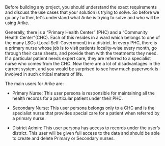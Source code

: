 Before building any project, you should understand the exact requirements and discuss the use cases that your solution is trying to solve. So before we go any further, let's understand what Arike is trying to solve and who will be using Arike.

Generally, there is a “Primary Health Center” (PHC) and a “Community Health Center”(CHC). Each of this resides in a ward which belongs to one of the many LSGs (Local Self-Government) in a district. In every PHC, there is a primary nurse whose job is to visit patients locality-wise every month, go through their case sheets, and provide them with the treatments they need. If a particular patient needs expert care, they are referred to a specialist nurse who comes from the CHC. Now there are a lot of disadvantages in the current system, and you would be surprised to see how much paperwork is involved in such critical matters of life.

The main users for Arike are:

- Primary Nurse:
  This user persona is responsible for maintaining all the health records for a particular patient under their PHC.

- Secondary Nurse:
  This user persona belongs only to a CHC and is the specialist nurse that provides special care for a patient when referred by a primary nurse.

- District Admin:
  This user persona has access to records under the user’s district. This user will be given full access to the data and should be able to create and delete Primary or Secondary nurses.
